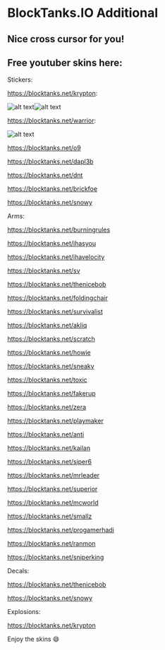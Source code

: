 # BlockTanks.IO Additional
## Nice cross cursor for you!

## Free youtuber skins here:

Stickers: 

https://blocktanks.net/krypton​:

![alt text](https://blocktanks.io/assets/items/sticker/200112.png)![alt text](https://blocktanks.io/assets/items/explosion/200111/0.png)

https://blocktanks.net/warrior​:

![alt text](https://blocktanks.io/assets/items/sticker/321.png)

https://blocktanks.net/o9​

https://blocktanks.net/dapl3b​

https://blocktanks.net/dnt​

https://blocktanks.net/brickfoe​

https://blocktanks.net/snowy​

Arms: 

https://blocktanks.net/burningrules​

https://blocktanks.net/ihasyou​

https://blocktanks.net/ihavelocity​

https://blocktanks.net/sv

https://blocktanks.net/thenicebob​

https://blocktanks.net/foldingchair​

https://blocktanks.net/survivalist​

https://blocktanks.net/akliq​

https://blocktanks.net/scratch​

https://blocktanks.net/howie​

https://blocktanks.net/sneaky​

https://blocktanks.net/toxic​

https://blocktanks.net/fakerup​

https://blocktanks.net/zera​

https://blocktanks.net/playmaker​

https://blocktanks.net/anti​

https://blocktanks.net/kailan​

https://blocktanks.net/siper6​

https://blocktanks.net/mrleader​

https://blocktanks.net/superior​

https://blocktanks.net/mcworld​

https://blocktanks.net/smallz​

https://blocktanks.net/progamerhadi​

https://blocktanks.net/ranmon​

https://blocktanks.net/sniperking​

Decals: 

https://blocktanks.net/thenicebob​

https://blocktanks.net/snowy​

Explosions: 

https://blocktanks.net/krypton​

Enjoy the skins 😄
